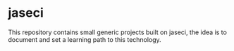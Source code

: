# jaseci

This repository contains small generic projects built on jaseci, the idea is to document and set a learning path to this technology.
